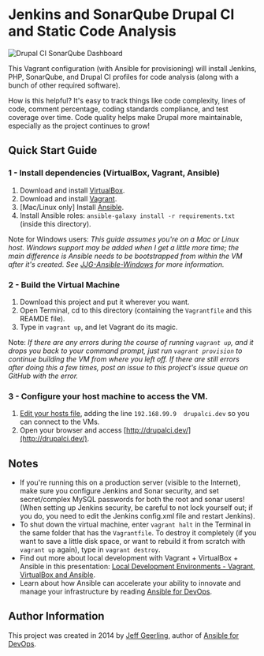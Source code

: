 # Jenkins and SonarQube Drupal CI and Static Code Analysis

<img src="https://raw.githubusercontent.com/geerlingguy/drupalci-sonar-jenkins/master/screenshot.jpg" alt="Drupal CI SonarQube Dashboard" />

This Vagrant configuration (with Ansible for provisioning) will install Jenkins, PHP, SonarQube, and Drupal CI profiles for code analysis (along with a bunch of other required software).

How is this helpful? It's easy to track things like code complexity, lines of code, comment percentage, coding standards compliance, and test coverage over time. Code quality helps make Drupal more maintainable, especially as the project continues to grow!

## Quick Start Guide

### 1 - Install dependencies (VirtualBox, Vagrant, Ansible)

  1. Download and install [VirtualBox](https://www.virtualbox.org/wiki/Downloads).
  2. Download and install [Vagrant](http://www.vagrantup.com/downloads.html).
  3. [Mac/Linux only] Install [Ansible](http://docs.ansible.com/intro_installation.html).
  4. Install Ansible roles: `ansible-galaxy install -r requirements.txt` (inside this directory).

Note for Windows users: *This guide assumes you're on a Mac or Linux host. Windows support may be added when I get a little more time; the main difference is Ansible needs to be bootstrapped from within the VM after it's created. See [JJG-Ansible-Windows](https://github.com/geerlingguy/JJG-Ansible-Windows) for more information.*

### 2 - Build the Virtual Machine

  1. Download this project and put it wherever you want.
  2. Open Terminal, cd to this directory (containing the `Vagrantfile` and this REAMDE file).
  3. Type in `vagrant up`, and let Vagrant do its magic.

Note: *If there are any errors during the course of running `vagrant up`, and it drops you back to your command prompt, just run `vagrant provision` to continue building the VM from where you left off. If there are still errors after doing this a few times, post an issue to this project's issue queue on GitHub with the error.*

### 3 - Configure your host machine to access the VM.

  1. [Edit your hosts file](http://www.rackspace.com/knowledge_center/article/how-do-i-modify-my-hosts-file), adding the line `192.168.99.9  drupalci.dev` so you can connect to the VMs.
  2. Open your browser and access [http://drupalci.dev/](http://drupalci.dev/).

## Notes

  - If you're running this on a production server (visible to the Internet), make sure you configure Jenkins and Sonar security, and set secret/complex MySQL passwords for both the root and sonar users! (When setting up Jenkins security, be careful to not lock yourself out; if you do, you need to edit the Jenkins config.xml file and restart Jenkins).
  - To shut down the virtual machine, enter `vagrant halt` in the Terminal in the same folder that has the `Vagrantfile`. To destroy it completely (if you want to save a little disk space, or want to rebuild it from scratch with `vagrant up` again), type in `vagrant destroy`.
  - Find out more about local development with Vagrant + VirtualBox + Ansible in this presentation: [Local Development Environments - Vagrant, VirtualBox and Ansible](http://www.slideshare.net/geerlingguy/local-development-on-virtual-machines-vagrant-virtualbox-and-ansible).
  - Learn about how Ansible can accelerate your ability to innovate and manage your infrastructure by reading [Ansible for DevOps](https://leanpub.com/ansible-for-devops).

## Author Information

This project was created in 2014 by [Jeff Geerling](http://jeffgeerling.com/), author of [Ansible for DevOps](http://ansiblefordevops.com/).
